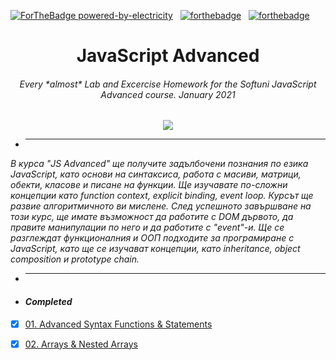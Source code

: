 [![ForTheBadge powered-by-electricity](http://ForTheBadge.com/images/badges/powered-by-electricity.svg)](http://ForTheBadge.com)
&nbsp;
[![forthebadge](https://forthebadge.com/images/badges/gluten-free.svg)](https://forthebadge.com)
&nbsp;
[![forthebadge](https://forthebadge.com/images/badges/60-percent-of-the-time-works-every-time.svg)](https://forthebadge.com)

<h1 align="center">JavaScript Advanced</h1>
<h6 align="center">Every *almost* Lab and Excercise Homework for the Softuni JavaScript Advanced course. January 2021</h6>

<p align="center">
    <a href="https://softuni.bg/trainings/3217/js-advanced-january-2021">
        <img src="advance_javascript.jpg"/>
    </a>
</p>

- <hr/>

_В курса "JS Advanced" ще получите задълбочени познания по езика JavaScript, като основи на синтаксиса, работа с масиви, матрици, обекти, класове и писане на функции. Ще изучавате по-сложни концепции като function context, explicit binding, event loop. Курсът ще развие алгоритмичното ви мислене. След успешното завършване на този курс, ще имате възможност да работите с DOM дървото, да правите манипулации по него и да работите с "event"-и. Ще се разглеждат функционалния и ООП подходите за програмиране с JavaScript, като ще се изучават концепции, като inheritance, object composition и prototype chain._

- <hr/>


- <h4><i>Completed</i></h4>

- [x] [01. Advanced Syntax Functions & Statements](01%20Functions%20and%20Statements)
- [x] [02. Arrays & Nested Arrays](02%20Arrays%20and%20Nested%20Arrays)


<!-- 
- <h3><i>Completed Exams</i></h3>
- [x] [01. Exam Prep 1 - 12.02.2021](10%20Exams/01%20JS%20Advanced%20-%20Exam%20Prep%201%20-%2012.02.2021)
- [x] [02. Retake - 08. April.2021](10%20Exams/02%20JS%20Advanced%20Retake%20-%2008%20April%202020)
- [x] [03 Retake Exam - 10.12.2019](10%20Exams/03%20Retake%20Exam%20-%2010.12.2019)
- [x] [04 Retake Exam - 08.04.2020](10%20Exams/04%20Retake%20Exam%20-%2008.04.2020)
- [x] [05 Retake Exam - 30.08.2018](10%20Exams/05%20Retake%20Exam%20-%2030.08.2018) -->

